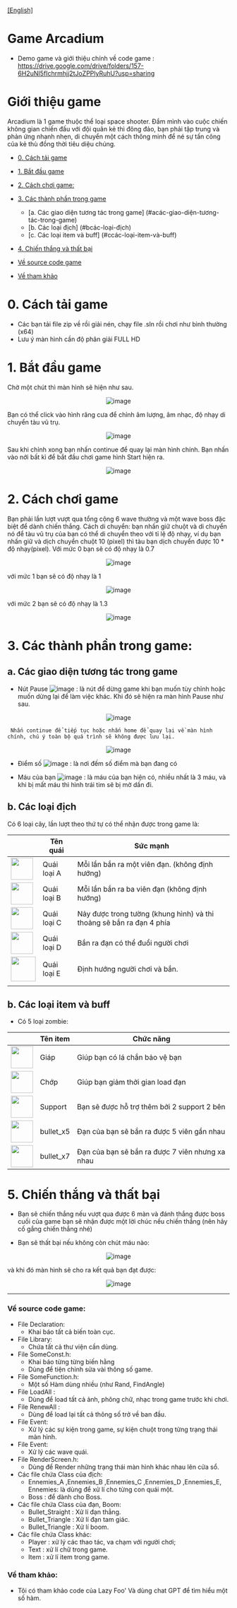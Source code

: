 [[English]](README_en.md)

# Game Arcadium
- Demo game và giới thiệu chính về code game : https://drive.google.com/drive/folders/157-6H2uNI5fIchrmhjj2tJoZPPlyRuhU?usp=sharing

# Giới thiệu game

Arcadium là 1 game thuộc thể loại space shooter. Đắm mình vào cuộc chiến không gian chiến đấu với đội quân kẻ thì đông đảo, bạn phải tập trung và phản ứng nhanh nhẹn, di chuyển một cách thông minh để né sự tấn công của kẻ thù đồng thời tiêu diệu chúng. 
- [0. Cách tải game](#0-cách-tải-game)
- [1. Bắt đầu game](#1bắt-đầu-game)

- [2. Cách chơi game:](#2-cách-chơi-game)
- [3. Các thành phần trong game](#4-các-thành-phần-trong-game)
    * [a. Các giao diện tương tác trong game] (#acác-giao-diện-tương-tác-trong-game)
    * [b. Các loại địch] (#bcác-loại-địch)
    * [c. Các loại item và buff] (#ccác-loại-item-và-buff)
- [4. Chiến thắng và thất bại](#4-chiến-thắng-và-thất-bại)
- [Về source code game](#về-source-code-game)
- [Về tham khảo](#về-tham-khảo)
# 0. Cách tải game
- Các bạn tải file zip về rồi giải nén, chạy file .sln rồi chơi như bình thường (x64)
- Lưu ý màn hình cần độ phân giải FULL HD

# 1. Bắt đầu game

Chờ một chút thì màn hình sẽ hiện như sau.

<div style="text-align: center;">

![image](Game/Game/picture_readme/1.png)
</div>
Bạn có thể click vào hình răng cưa để chỉnh âm lượng, âm nhạc, độ nhạy di chuyển tàu vũ trụ.
  
<div style="text-align: center;">

![image](Game/Game/picture_readme/2.png)
</div>

Sau khi chỉnh xong bạn nhấn continue để quay lại màn hình chính. Bạn nhấn vào nới bất kì để bắt đầu chơi game hình Start hiện ra.

<div style="text-align: center;">

![image](Game/Game/picture_readme/3.png)
</div>

# 2. Cách chơi game

Bạn phải lần lượt vượt qua tổng cộng 6 wave thường và một wave boss đặc biệt để dành chiến thắng.
Cách di chuyển: bạn nhấn giữ chuột và di chuyển nó  để tàu vũ trụ của bạn có thể di chuyển theo với tỉ lệ độ nhạy, ví dụ bạn nhấn giữ và dịch chuyển chuột 10 (pixel) thì tàu bạn dịch chuyển được 10 * độ nhạy(pixel).
Với mức 0 bạn sẽ có độ nhạy là 0.7
<div style="text-align: center;">

![image](Game/Game/picture_readme/4.png)
</div>
với mức 1 bạn sẽ có độ nhạy là 1
<div style="text-align: center;">

![image](Game/Game/picture_readme/5.png)
</div>
với mức 2 bạn sẽ có độ nhạy là 1.3
<div style="text-align: center;">

![image](Game/Game/picture_readme/6.png)
</div>

# 3. Các thành phần trong game:
## a. Các giao diện tương tác trong game
-    Nút Pause ![image](Game/Game/picture_readme/7.png)
     : là nút để dừng game khi bạn muốn tùy chỉnh hoặc muốn dừng lại để làm việc khác. Khi đó sẽ hiện ra màn hình Pause như sau.

<div style="text-align: center;">

![image](Game\Game\picture_readme\10.png)
</div>

     Nhấn continue để tiếp tục hoặc nhấn home để quay lại về màn hình chính, chú ý toàn bộ quá trình sẽ không được lưu lại.

<div style="text-align: center;">

![image](Game\Game\picture_readme\11.png)
</div>

-    Điểm số ![image](Game/Game/picture_readme/8.png)
     : là nơi đếm số điểm mà bạn đang có

-    Máu của bạn ![image](Game/Game/picture_readme/9.png)
     : là máu của bạn hiện có, nhiều nhất là 3 máu, và khi bị mất máu thì hình trái tim sẽ bị mờ dần đi.


## b. Các loại địch

Có 6 loại cây, lần lượt theo thứ tự có thể nhận được trong game là:

|                                                                             | Tên quái	 | Sức mạnh                                                                                                                   |
|-----------------------------------------------------------------------------|--------------|------------------------------------------------------------------------------------------------------------------------------|
| <img src="Game\Game\picture_readme\12.png" width=50>                        | Quái loại A	  | Mỗi lần bắn ra một viên đạn. (không định hướng)                                                                                             |
| <img src="Game\Game\picture_readme\13.png" width=50>                        | Quái loại B	   | Mỗi lần bắn ra ba viên đạn (không định hướng)                                                                                              |
| <img src="Game\Game\picture_readme\14.png" width=50>                        | Quái loại C	    | Nảy được trong tường (khung hình) và thi thoảng sẽ bắn ra đạn 4 phía                                                                   |
| <img src="Game\Game\picture_readme\15.png" width=50>                        | Quái loại D	    | Bắn ra đạn có thể đuổi người chơi |
| <img src="Game\Game\picture_readme\16.png" width=56>                        | Quái loại E   | Định hướng người chơi và bắn.
                                                                     |

## b. Các loại item và buff

- Có 5 loại zombie:

|                                         | Tên item 	       | Chức năng                                                                                        |
|-----------------------------------------|--------------------|--------------------------------------------------------------------------------------------------|
| <img src="Game\Game\picture_readme\17.png" width=50> | Giáp	  | Giúp bạn có lá chắn bảo vệ bạn                                                                          |
| <img src="Game\Game\picture_readme\18.png" width=50>   | Chớp       | Giúp bạn giảm thởi gian load đạn                                                |
| <img src="Game\Game\picture_readme\19.png" width=50>   | Support	   | Bạn sẽ được hỗ trợ thêm bởi 2 support 2 bên                                                                    |
| <img src="Game\Game\picture_readme\20.png" width=50> | bullet_x5	 |  Đạn của bạn sẽ bắn ra được 5 viên gần nhau                                                                |
| <img src="Game\Game\picture_readme\21.png" width=50>   | bullet_x7	       | Đạn của bạn sẽ bắn ra được 7 viên nhưng xa nhau |

# 5. Chiến thắng và thất bại

- Bạn sẽ chiến thắng nếu vượt qua được 6 màn và đánh thắng được boss cuối của game
bạn sẽ nhận được một lời chúc nếu chiến thắng (nên hãy cố gắng chiến thắng nhé)

- Bạn sẽ thất bại nếu không còn chút máu nào:

<div style="text-align: center;">

![image](Game/Game/picture_readme/22.png)
</div>
  
  và khi đó màn hình sẽ cho ra kết quả bạn đạt được:
<div style="text-align: center;">

![image](Game/Game/picture_readme/23.png)
</div>

---

### Về source code game:
- File Declaration:
    * Khai báo tất cả biến toàn cục.
- File Library: 
    * Chứa tất cả thư viện cần dùng.
- File SomeConst.h: 
    * Khai báo từng từng biến hằng 
    * Dùng để tiện chỉnh sửa vài thông số game.
- File SomeFunction.h: 
    * Một số Hàm dùng nhiều (như Rand, FindAngle)
- File LoadAll :
    * Dùng để load tất cả ảnh, phông chữ, nhạc trong game trước khi chơi.
- File RenewAll :
    * Dùng để load lại tất cả thông số trở về ban đầu.
- File Event: 
    * Xử lý các sự kiện trong game, sự kiện chuột trong từng trạng thái màn hình.
- File Event: 
    * Xử lý các wave quái.
- File RenderScreen.h: 
    * Dùng để Render những trạng thái màn hình khác nhau lên cửa sổ.
- Các file chứa Class của địch: 
    * Ennemies_A ,Ennemies_B ,Ennemies_C ,Ennemies_D ,Ennemies_E, Ennemies: là dùng để xử lí cho từng con quái một.
    * Boss : để dành cho Boss.
- Các file chứa Class của đạn, Boom: 
    * Bullet_Straight : Xử lí đạn thẳng.
    * Bullet_Triangle : Xử lí đạn tam giác.
    * Bullet_Triangle : Xử lí boom.
- Các file chứa Class khác:
    * Player : xử lý các thao tác, va chạm với người chơi;
    * Text : xử lí chữ trong game.
    * Item : xử lí item trong game.
### Về tham khảo:
- Tôi có tham khảo code của Lazy Foo' Và dùng chat GPT để tìm hiểu một số hàm.
